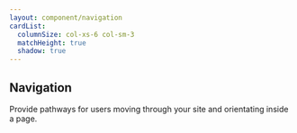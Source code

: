 ```yaml
---
layout: component/navigation
cardList:
  columnSize: col-xs-6 col-sm-3
  matchHeight: true
  shadow: true
---
```


## Navigation

Provide pathways for users moving through your site and orientating inside a page.
